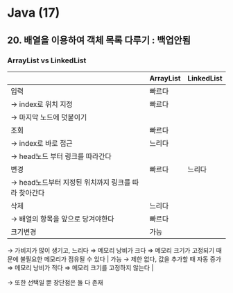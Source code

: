 # Java (17)

## 20. 배열을 이용하여 객체 목록 다루기 : 백업안됨

### ArrayList vs LinkedList

|  | ArrayList | LinkedList |
| --- | --- | --- |
| 입력 | 빠르다
→ index로 위치 지정 | 빠르다
→ 마지막 노드에 덧붙이기 |
| 조회 | 빠르다
→  index로 바로 접근 | 느리다
→ head노드 부터 링크를 따라간다 |
| 변경 | 빠르다 | 느리다
→ head노드부터 지정된 위치까지 링크를 따라 찾아간다 |
| 삭제 | 느리다
→ 배열의 항목을 앞으로 당겨야한다 | 빠르다 |
| 크기변경 | 가능
→ 가비지가 많이 생기고, 느리다
⇒ 메모리 낭비가 크다
⇒ 메모리 크기가 고정되기 때문에 불필요한 메모리가 점유될 수 있다 | 가능
→ 제한 없다, 값을 추가할 때 자동 증가
⇒ 메모리 낭비가 적다
⇒ 메모리 크기를 고정하지 않는다 |

→ 또한 선택일 뿐 장단점은 둘 다 존재
